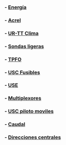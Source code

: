 ### - [Energía](./telefonica)
### - [Acrel](./acrel)
### - [UR-TT Clima](./urtt)
### - [Sondas ligeras](./sondas)
### - [TPFO](./tpfo)
### - [USC Fusibles](./uscfusibles)
### - [USE](./usetesa)
### - [Multiplexores](./multiplexores)
### - [USC piloto moviles](./usc5g)
### - [Caudal](./caudal)
### - [Direcciones centrales](https://drive.google.com/drive/folders/1SaKkrol8DySXFMgqU9a879Q-8OIxWpac?usp=sharing)
